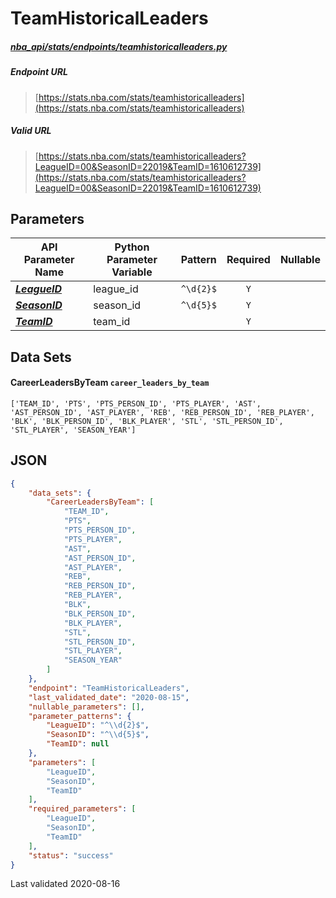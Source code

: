# TeamHistoricalLeaders
##### [nba_api/stats/endpoints/teamhistoricalleaders.py](https://github.com/swar/nba_api/blob/master/src/nba_api/stats/endpoints/teamhistoricalleaders.py)

##### Endpoint URL
>[https://stats.nba.com/stats/teamhistoricalleaders](https://stats.nba.com/stats/teamhistoricalleaders)

##### Valid URL
>[https://stats.nba.com/stats/teamhistoricalleaders?LeagueID=00&SeasonID=22019&TeamID=1610612739](https://stats.nba.com/stats/teamhistoricalleaders?LeagueID=00&SeasonID=22019&TeamID=1610612739)

## Parameters
| API Parameter Name                                                                                              | Python Parameter Variable |  Pattern  | Required | Nullable |
|-----------------------------------------------------------------------------------------------------------------|---------------------------|:---------:|:--------:|:--------:|
| [_**LeagueID**_](https://github.com/swar/nba_api/blob/master/docs/nba_api/stats/library/parameters.md#LeagueID) | league_id                 | `^\d{2}$` |   `Y`    |          | 
| [_**SeasonID**_](https://github.com/swar/nba_api/blob/master/docs/nba_api/stats/library/parameters.md#SeasonID) | season_id                 | `^\d{5}$` |   `Y`    |          | 
| [_**TeamID**_](https://github.com/swar/nba_api/blob/master/docs/nba_api/stats/library/parameters.md#TeamID)     | team_id                   |           |   `Y`    |          | 

## Data Sets
#### CareerLeadersByTeam `career_leaders_by_team`
```text
['TEAM_ID', 'PTS', 'PTS_PERSON_ID', 'PTS_PLAYER', 'AST', 'AST_PERSON_ID', 'AST_PLAYER', 'REB', 'REB_PERSON_ID', 'REB_PLAYER', 'BLK', 'BLK_PERSON_ID', 'BLK_PLAYER', 'STL', 'STL_PERSON_ID', 'STL_PLAYER', 'SEASON_YEAR']
```


## JSON
```json
{
    "data_sets": {
        "CareerLeadersByTeam": [
            "TEAM_ID",
            "PTS",
            "PTS_PERSON_ID",
            "PTS_PLAYER",
            "AST",
            "AST_PERSON_ID",
            "AST_PLAYER",
            "REB",
            "REB_PERSON_ID",
            "REB_PLAYER",
            "BLK",
            "BLK_PERSON_ID",
            "BLK_PLAYER",
            "STL",
            "STL_PERSON_ID",
            "STL_PLAYER",
            "SEASON_YEAR"
        ]
    },
    "endpoint": "TeamHistoricalLeaders",
    "last_validated_date": "2020-08-15",
    "nullable_parameters": [],
    "parameter_patterns": {
        "LeagueID": "^\\d{2}$",
        "SeasonID": "^\\d{5}$",
        "TeamID": null
    },
    "parameters": [
        "LeagueID",
        "SeasonID",
        "TeamID"
    ],
    "required_parameters": [
        "LeagueID",
        "SeasonID",
        "TeamID"
    ],
    "status": "success"
}
```

Last validated 2020-08-16